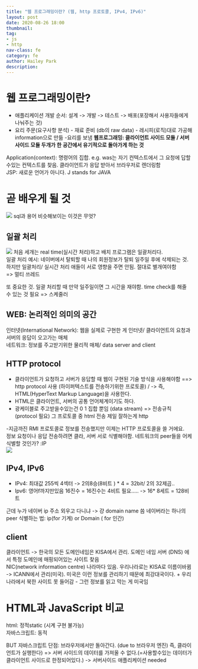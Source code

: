 ```yaml
---
title: "웹 프로그래밍이란? (웹, http 프로토콜, IPv4, IPv6)"
layout: post
date: 2020-08-26 18:00
thumbnail: 
tag:
- js
- http
nav-class: fe
category: fe
author: Hailey Park
description: 
---
```


# 웹 프로그래밍이란?
- 애플리케이션 개발 순서: 설계 -> 개발 -> 테스트 -> 배포(포장해서 사용자들에게 나눠주는 것)
- 요리 주문(요구사항 분석) - 재료 준비 (db의 raw data) - 레시피(로직)대로 가공해 information으로 만듦 -요리를 보냄
**웹프로그래밍: 클라이언트 사이드 모듈 / 서버 사이드 모듈 두개가 한 공간에서 유기적으로 돌아가게 하는 것**


Application(context): 명령어의 집합. e.g. was는 자기 컨텍스트에서 그 요청에 답할수있는 컨텍스트를 찾음. 클라이언트가 응답 받아서 브라우저로 렌더링함  
JSP: 새로운 언어가 아니다. J stands for JAVA


# 곧 배우게 될 것
![](https://img1.daumcdn.net/thumb/R1280x0/?scode=mtistory2&fname=https%3A%2F%2Fblog.kakaocdn.net%2Fdn%2FDzqRf%2FbtqG9B0IfPP%2FgBp4Q56PxsiX6ax6T15XDk%2Fimg.png)
sql과 용어 비슷해보이는 이것은 무엇?

## 일괄 처리
![](https://img1.daumcdn.net/thumb/R1280x0/?scode=mtistory2&fname=https%3A%2F%2Fblog.kakaocdn.net%2Fdn%2FRCHAs%2FbtqHgqcVOWW%2FmpA3cQVhK7kgDIpwpiVxuk%2Fimg.png)
처음 세개는 real time(실시간 처리)하고 배치 프로그램은 일괄처리다.   
일괄 처리 예시: 네이버에서 탈퇴할 때 나의 회원정보가 탈퇴 일주일 후에 삭제되는 것. 
하지만 일괄처리/ 실시간 처리 애들이 서로 영향을 주면 안됨. 절대로 별개여야함  
=> 멀티 쓰레드


또 중요한 것. 일괄 처리할 때 만약 일주일이면 그 시간을 재야함. time check를 해줄 수 있는 것 필요
=> 스케줄러


## WEB: 논리적인 의미의 공간
인터넷(International Network): 웹을 실제로 구현한 게 인터넷/ 클라이언트의 요청과 서버의 응답이 오고가는 매체  
네트워크: 정보를 주고받기위한 물리적 매체/ data server and client  


## HTTP protocol
- 클라이언트가 요청하고 서버가 응답할 때 웹이 구현된 기술 방식을 사용해야함 ==> http protocol 사용 (하이퍼텍스트를 전송하기위한 프로토콜) / -> 즉, HTML(HyperText Markup Language)을 사용한다. 
- HTML은 클라이언트, 서버의 공통 언어체계이기도 하다.
- 광케이블로 주고받을수있는건 0 1 집합 뿐임 (data stream) => 전송규칙 (protocol 필요) 그 프로토콜 중 html 전송 제일 잘하는게 http

-지금까진 RMI 프로토콜로 정보를 전송했지만 이제는 HTTP 프로토콜을 쓸 거에요.  
정보 요청이나 응답 전송하려면 클라, 서버 서로 식별해야함. 네트워크의 peer들을 어케 식별할 것인가? :IP  
![](https://img1.daumcdn.net/thumb/R1280x0/?scode=mtistory2&fname=https%3A%2F%2Fblog.kakaocdn.net%2Fdn%2FmN4SH%2FbtqG9A8wo6V%2F5uuCBMm4kkK1SdOxXUwk7K%2Fimg.png)


## IPv4, IPv6
- IPv4: 최대값 255씩 4섹터 -> 2의8승(8비트 ) * 4 = 32bit/ 2의 32제곱..  
- Ipv6: 영어f까지만있음 16진수 = 16진수는 4비트 필요..... -> 16* 8세트 = 128비트

근데 누가 네이버 ip 주소 외우고 다니냐 -> 걍 domain name 씀
네이버라는 하나의 peer 식별하는 법: ip(for 기계) or Domain ( for 인간)


## client
클라이언트 -> 한국의 모든 도메인네임은 KISA에서 관리. 도메인 네임 서버 (DNS) 에서 특정 도메인에 매핑되어있는 사이트 찾음   
NIC(network information centre) 나라마다 있음. 우리나라로는 KISA로 이름이바뀜 -> ICANN에서 관리(미국). 미국은 이런 정보를 관리하기 때문에 최강대국이다. + 우리나라에서 북한 사이트 못 들어감 - 그런 정보를 읽고 막는 게 미국임


# HTML과 JavaScript 비교
html: 정적static (시계 구현 불가능)  
자바스크립트: 동적  

BUT 자바스크립트 단점: 브라우저에서만 돌아간다. (due to 브라우저 엔진) 즉, 클라이언트가 실행한다) => 서버 사이드의 데이터를 가져올 수 없다.(=사용할수있는 데이터가 클라이언트 사이드로 한정되어있다.) -> 서버사이드 애플리케이션 needed 
